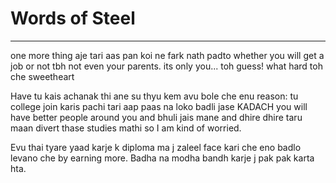 # Words of Steel
<hr>
one more thing 
aje tari aas pan koi ne fark nath padto whether you will get a job or not tbh not even your parents.
its only you... toh guess! what hard toh che sweetheart

Have tu kais achanak thi ane su thyu kem avu bole che enu reason:
tu college join karis pachi tari aap paas na loko badli jase KADACH you will have better people around you and bhuli jais mane 
and dhire dhire taru maan divert thase studies mathi so I am kind of worried.

Evu thai tyare yaad karje k diploma ma j zaleel face kari che eno badlo levano che by earning more. Badha na modha bandh karje j pak pak karta hta.
